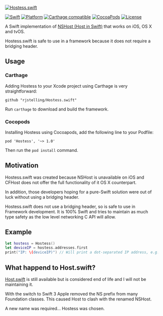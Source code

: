 [![Hostess.swift](https://github.com/rjstelling/Hostess.swift/blob/master/Resources/Hero.png)](#)

[![Swift](https://img.shields.io/badge/Swift-4.0-orange.svg?style=flat)](#)
[![Platform](https://img.shields.io/badge/Platform-iOS,%20macOS,%20tvOS%20&amp;%20watchOS-lightgrey.svg?style=flat)](#)
[![Carthage compatible](https://img.shields.io/badge/Carthage-compatible-4BC51D.svg?style=flat)](https://github.com/Carthage/Carthage)
[![CocoaPods](https://img.shields.io/cocoapods/v/Hostess.svg)](https://cocoapods.org/pods/Hostess)
[![License](https://img.shields.io/github/license/mashape/apistatus.svg)](https://github.com/rjstelling/Hostess.swift/blob/master/LICENSE)

A Swift implementation of [NSHost (Host in Swift)](https://developer.apple.com/reference/foundation/host) that works on iOS, OS X and tvOS. 

Hostess.swift is safe to use in a framework because it does not require a bridging header.

## Usage

### Carthage 

Adding Hostess to your Xcode project using Carthage is very straightforward:

    github "rjstelling/Hostess.swift"

Run `carthage` to download and build the framework.

### Cocopods

Installing Hostess using Cocoapods, add the following line to your Podfile:

    pod 'Hostess', '~> 1.0'

Then run the `pod install` command. 

## Motivation

Hostess.swift was created because NSHost is unavailable on iOS and CFHost does not offer the full functionality of it OS X counterpart.
  					
In addition, those developers hoping for a pure-Swift solution were out of luck without using a bridging header.
  					
Hostess.swift does not use a bridging header, so is safe to use in Framework development. It is 100% Swift and tries to maintain as much type safety as the low level networking C API will allow.

## Example

``` swift
let hostess = Hostess()
let deviceIP = hostess.addresses.first
print("IP: \(deviceIP)") // Will print a dot-separated IP address, e.g: 17.24.2.55
```

## What happend to Host.swift? 

[Host.swift](https://github.com/rjstelling/Host.swift) is still available but is considered end of life and I will not be maintaining it.

With the switch to Swift 3 Apple removed the NS prefix from many Foundation classes. This caused Host to clash with the renamed NSHost.

A new name was required... Hostess was chosen. 
